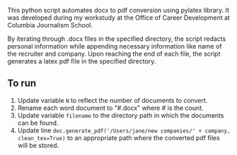 This python script automates docx to pdf conversion using pylatex library.
It was developed during my workstudy at the Office of Career Development at Columbia Journalism School.

By iterating through .docx files in the specified directory, the script redacts personal information while appending necessary information like name of the recruiter and company.
Upon reaching the end of each file, the script generates a latex pdf file in the specified directory.

## To run
1. Update variable `N` to reflect the number of documents to convert.
2. Rename each word document to "#.docx" where # is the count.
3. Update variable `filename` to the directory path in which the documents can be found.
4. Update line `doc.generate_pdf('/Users/jane/new companies/' + company, clean_tex=True)` to an appropriate path where the converted pdf files will be stored.
